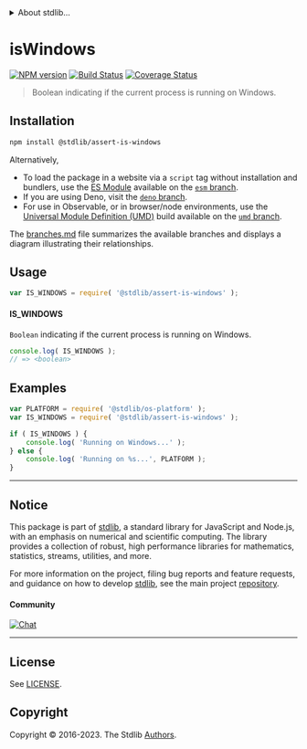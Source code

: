 <!--

@license Apache-2.0

Copyright (c) 2018 The Stdlib Authors.

Licensed under the Apache License, Version 2.0 (the "License");
you may not use this file except in compliance with the License.
You may obtain a copy of the License at

   http://www.apache.org/licenses/LICENSE-2.0

Unless required by applicable law or agreed to in writing, software
distributed under the License is distributed on an "AS IS" BASIS,
WITHOUT WARRANTIES OR CONDITIONS OF ANY KIND, either express or implied.
See the License for the specific language governing permissions and
limitations under the License.

-->


<details>
  <summary>
    About stdlib...
  </summary>
  <p>We believe in a future in which the web is a preferred environment for numerical computation. To help realize this future, we've built stdlib. stdlib is a standard library, with an emphasis on numerical and scientific computation, written in JavaScript (and C) for execution in browsers and in Node.js.</p>
  <p>The library is fully decomposable, being architected in such a way that you can swap out and mix and match APIs and functionality to cater to your exact preferences and use cases.</p>
  <p>When you use stdlib, you can be absolutely certain that you are using the most thorough, rigorous, well-written, studied, documented, tested, measured, and high-quality code out there.</p>
  <p>To join us in bringing numerical computing to the web, get started by checking us out on <a href="https://github.com/stdlib-js/stdlib">GitHub</a>, and please consider <a href="https://opencollective.com/stdlib">financially supporting stdlib</a>. We greatly appreciate your continued support!</p>
</details>

# isWindows

[![NPM version][npm-image]][npm-url] [![Build Status][test-image]][test-url] [![Coverage Status][coverage-image]][coverage-url] <!-- [![dependencies][dependencies-image]][dependencies-url] -->

> Boolean indicating if the current process is running on Windows.

<section class="installation">

## Installation

```bash
npm install @stdlib/assert-is-windows
```

Alternatively,

-   To load the package in a website via a `script` tag without installation and bundlers, use the [ES Module][es-module] available on the [`esm` branch][esm-url].
-   If you are using Deno, visit the [`deno` branch][deno-url].
-   For use in Observable, or in browser/node environments, use the [Universal Module Definition (UMD)][umd] build available on the [`umd` branch][umd-url].

The [branches.md][branches-url] file summarizes the available branches and displays a diagram illustrating their relationships.

</section>

<section class="usage">

## Usage

```javascript
var IS_WINDOWS = require( '@stdlib/assert-is-windows' );
```

#### IS_WINDOWS

`Boolean` indicating if the current process is running on Windows.

```javascript
console.log( IS_WINDOWS );
// => <boolean>
```

</section>

<!-- /.usage -->

<section class="examples">

## Examples

<!-- eslint no-undef: "error" -->

```javascript
var PLATFORM = require( '@stdlib/os-platform' );
var IS_WINDOWS = require( '@stdlib/assert-is-windows' );

if ( IS_WINDOWS ) {
    console.log( 'Running on Windows...' );
} else {
    console.log( 'Running on %s...', PLATFORM );
}
```

</section>

<!-- /.examples -->

<!-- Section for related `stdlib` packages. Do not manually edit this section, as it is automatically populated. -->

<section class="related">

</section>

<!-- /.related -->

<!-- Section for all links. Make sure to keep an empty line after the `section` element and another before the `/section` close. -->


<section class="main-repo" >

* * *

## Notice

This package is part of [stdlib][stdlib], a standard library for JavaScript and Node.js, with an emphasis on numerical and scientific computing. The library provides a collection of robust, high performance libraries for mathematics, statistics, streams, utilities, and more.

For more information on the project, filing bug reports and feature requests, and guidance on how to develop [stdlib][stdlib], see the main project [repository][stdlib].

#### Community

[![Chat][chat-image]][chat-url]

---

## License

See [LICENSE][stdlib-license].


## Copyright

Copyright &copy; 2016-2023. The Stdlib [Authors][stdlib-authors].

</section>

<!-- /.stdlib -->

<!-- Section for all links. Make sure to keep an empty line after the `section` element and another before the `/section` close. -->

<section class="links">

[npm-image]: http://img.shields.io/npm/v/@stdlib/assert-is-windows.svg
[npm-url]: https://npmjs.org/package/@stdlib/assert-is-windows

[test-image]: https://github.com/stdlib-js/assert-is-windows/actions/workflows/test.yml/badge.svg?branch=v0.1.1
[test-url]: https://github.com/stdlib-js/assert-is-windows/actions/workflows/test.yml?query=branch:v0.1.1

[coverage-image]: https://img.shields.io/codecov/c/github/stdlib-js/assert-is-windows/main.svg
[coverage-url]: https://codecov.io/github/stdlib-js/assert-is-windows?branch=main

<!--

[dependencies-image]: https://img.shields.io/david/stdlib-js/assert-is-windows.svg
[dependencies-url]: https://david-dm.org/stdlib-js/assert-is-windows/main

-->

[chat-image]: https://img.shields.io/gitter/room/stdlib-js/stdlib.svg
[chat-url]: https://app.gitter.im/#/room/#stdlib-js_stdlib:gitter.im

[stdlib]: https://github.com/stdlib-js/stdlib

[stdlib-authors]: https://github.com/stdlib-js/stdlib/graphs/contributors

[umd]: https://github.com/umdjs/umd
[es-module]: https://developer.mozilla.org/en-US/docs/Web/JavaScript/Guide/Modules

[deno-url]: https://github.com/stdlib-js/assert-is-windows/tree/deno
[umd-url]: https://github.com/stdlib-js/assert-is-windows/tree/umd
[esm-url]: https://github.com/stdlib-js/assert-is-windows/tree/esm
[branches-url]: https://github.com/stdlib-js/assert-is-windows/blob/main/branches.md

[stdlib-license]: https://raw.githubusercontent.com/stdlib-js/assert-is-windows/main/LICENSE

</section>

<!-- /.links -->
